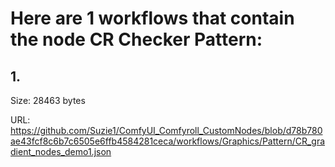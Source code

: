 # Here are 1 workflows that contain the node CR Checker Pattern:

## 1. 

Size: 28463 bytes

URL: https://github.com/Suzie1/ComfyUI_Comfyroll_CustomNodes/blob/d78b780ae43fcf8c6b7c6505e6ffb4584281ceca/workflows/Graphics/Pattern/CR_gradient_nodes_demo1.json

